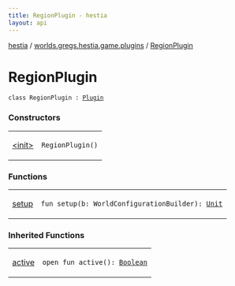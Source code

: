 ```yaml
---
title: RegionPlugin - hestia
layout: api
---
```


<div class='api-docs-breadcrumbs'><a href="../../index.html">hestia</a> / <a href="../index.html">worlds.gregs.hestia.game.plugins</a> / <a href="./index.html">RegionPlugin</a></div>

# RegionPlugin

<div class="signature"><code><span class="keyword">class </span><span class="identifier">RegionPlugin</span>&nbsp;<span class="symbol">:</span>&nbsp;<a href="../../worlds.gregs.hestia.game.plugin/-plugin/index.html"><span class="identifier">Plugin</span></a></code></div>

### Constructors

<table class="api-docs-table">
<tbody>
<tr>
<td markdown="1">

<a href="-init-.html">&lt;init&gt;</a>


</td>
<td markdown="1">
<div class="signature"><code><span class="identifier">RegionPlugin</span><span class="symbol">(</span><span class="symbol">)</span></code></div>

</td>
</tr>
</tbody>
</table>

### Functions

<table class="api-docs-table">
<tbody>
<tr>
<td markdown="1">

<a href="setup.html">setup</a>


</td>
<td markdown="1">
<div class="signature"><code><span class="keyword">fun </span><span class="identifier">setup</span><span class="symbol">(</span><span class="parameterName" id="worlds.gregs.hestia.game.plugins.RegionPlugin$setup(com.artemis.WorldConfigurationBuilder)/b">b</span><span class="symbol">:</span>&nbsp;<span class="identifier">WorldConfigurationBuilder</span><span class="symbol">)</span><span class="symbol">: </span><a href="https://kotlinlang.org/api/latest/jvm/stdlib/kotlin/-unit/index.html"><span class="identifier">Unit</span></a></code></div>

</td>
</tr>
</tbody>
</table>

### Inherited Functions

<table class="api-docs-table">
<tbody>
<tr>
<td markdown="1">

<a href="../../worlds.gregs.hestia.game.plugin/-plugin/active.html">active</a>


</td>
<td markdown="1">
<div class="signature"><code><span class="keyword">open</span> <span class="keyword">fun </span><span class="identifier">active</span><span class="symbol">(</span><span class="symbol">)</span><span class="symbol">: </span><a href="https://kotlinlang.org/api/latest/jvm/stdlib/kotlin/-boolean/index.html"><span class="identifier">Boolean</span></a></code></div>

</td>
</tr>
</tbody>
</table>
